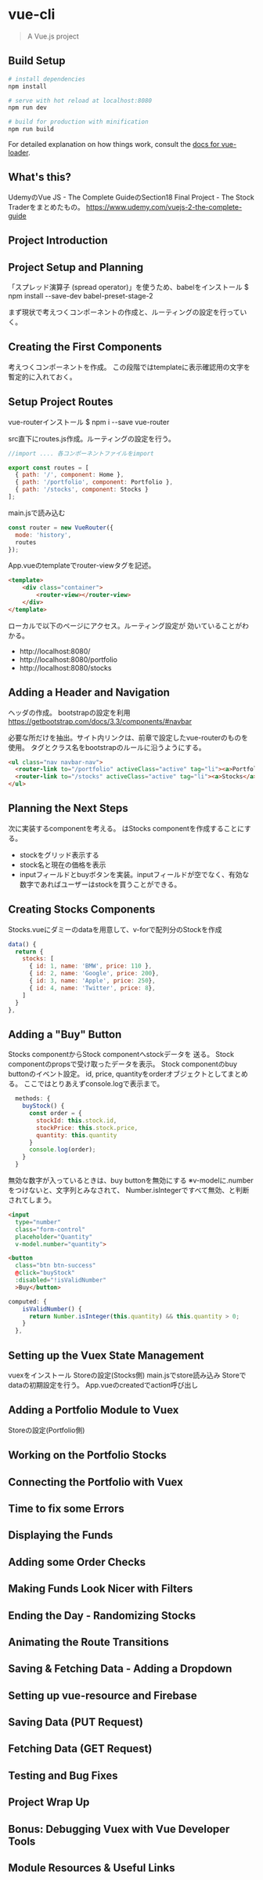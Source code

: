 # vue-cli

> A Vue.js project

## Build Setup

``` bash
# install dependencies
npm install

# serve with hot reload at localhost:8080
npm run dev

# build for production with minification
npm run build
```

For detailed explanation on how things work, consult the [docs for vue-loader](http://vuejs.github.io/vue-loader).


## What's this?

UdemyのVue JS - The Complete GuideのSection18 Final Project - The Stock Traderをまとめたもの。 https://www.udemy.com/vuejs-2-the-complete-guide

## Project Introduction

## Project Setup and Planning

「スプレッド演算子 (spread operator)」を使うため、babelをインストール
$ npm install --save-dev babel-preset-stage-2

まず現状で考えつくコンポーネントの作成と、ルーティングの設定を行っていく。

## Creating the First Components

考えつくコンポーネントを作成。
この段階ではtemplateに表示確認用の文字を暫定的に入れておく。

## Setup Project Routes

vue-routerインストール
$ npm i --save vue-router

src直下にroutes.js作成。ルーティングの設定を行う。

```javascript
//import .... 各コンポーネントファイルをimport

export const routes = [
  { path: '/', component: Home },
  { path: '/portfolio', component: Portfolio },
  { path: '/stocks', component: Stocks }
];
```

main.jsで読み込む

```javascript
const router = new VueRouter({
  mode: 'history',
  routes
});
```

App.vueのtemplateでrouter-viewタグを記述。

```html
<template>
    <div class="container">
        <router-view></router-view>
    </div>
</template>
```

ローカルで以下のページにアクセス。ルーティング設定が
効いていることがわかる。

- http://localhost:8080/
- http://localhost:8080/portfolio
- http://localhost:8080/stocks

## Adding a Header and Navigation

ヘッダの作成。
bootstrapの設定を利用
https://getbootstrap.com/docs/3.3/components/#navbar

必要な所だけを抽出。サイト内リンクは、前章で設定したvue-routerのものを
使用。
タグとクラス名をbootstrapのルールに沿うようにする。

```html
<ul class="nav navbar-nav">
  <router-link to="/portfolio" activeClass="active" tag="li"><a>Portfolio</a></router-link>
  <router-link to="/stocks" activeClass="active" tag="li"><a>Stocks</a></router-link>
</ul>
```

## Planning the Next Steps

次に実装するcomponentを考える。
はStocks componentを作成することにする。

- stockをグリッド表示する
- stock名と現在の価格を表示
- inputフィールドとbuyボタンを実装。inputフィールドが空でなく、有効な数字であればユーザーはstockを買うことができる。

## Creating Stocks Components

Stocks.vueにダミーのdataを用意して、v-forで配列分のStockを作成

```javascript
data() {
  return {
    stocks: [
      { id: 1, name: 'BMW', price: 110 },
      { id: 2, name: 'Google', price: 200},
      { id: 3, name: 'Apple', price: 250},
      { id: 4, name: 'Twitter', price: 8},
    ]
  }
},
```

## Adding a "Buy" Button

Stocks componentからStock componentへstockデータを
送る。
Stock componentのpropsで受け取ったデータを表示。
Stock componentのbuy buttonのイベント設定。
id, price, quantityをorderオブジェクトとしてまとめる。
ここではとりあえずconsole.logで表示まで。

```javascript
  methods: {
    buyStock() {
      const order = {
        stockId: this.stock.id,
        stockPrice: this.stock.price,
        quantity: this.quantity
      }
      console.log(order);
    }
  }
```

無効な数字が入っているときは、buy buttonを無効にする
※v-modelに.numberをつけないと、文字列とみなされて、 Number.isIntegerですべて無効、と判断されてしまう。

```html
<input
  type="number"
  class="form-control"
  placeholder="Quantity"
  v-model.number="quantity">

<button
  class="btn btn-success"
  @click="buyStock"
  :disabled="!isValidNumber"
  >Buy</button>
```

```javascript
computed: {
    isValidNumber() {
      return Number.isInteger(this.quantity) && this.quantity > 0;
    }
  },
```

## Setting up the Vuex State Management

vuexをインストール
Storeの設定(Stocks側)
main.jsでstore読み込み
Storeでdataの初期設定を行う。
App.vueのcreatedでaction呼び出し

## Adding a Portfolio Module to Vuex

Storeの設定(Portfolio側)

## Working on the Portfolio Stocks


## Connecting the Portfolio with Vuex

## Time to fix some Errors

## Displaying the Funds

## Adding some Order Checks

## Making Funds Look Nicer with Filters

## Ending the Day - Randomizing Stocks

## Animating the Route Transitions

## Saving &amp; Fetching Data - Adding a Dropdown

## Setting up vue-resource and Firebase

## Saving Data (PUT Request)

## Fetching Data (GET Request)

## Testing and Bug Fixes

## Project Wrap Up

## Bonus: Debugging Vuex with Vue Developer Tools

## Module Resources &amp; Useful Links

